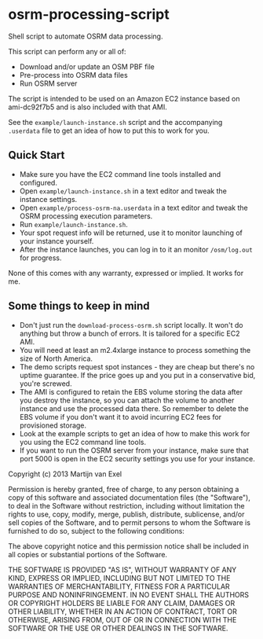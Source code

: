 osrm-processing-script
======================

Shell script to automate OSRM data processing.

This script can perform any or all of:

* Download and/or update an OSM PBF file
* Pre-process into OSRM data files
* Run OSRM server

The script is intended to be used on an Amazon EC2 instance based on ami-dc92f7b5 and is also included with that AMI.

See the `example/launch-instance.sh` script and the accompanying `.userdata` file to get an idea of how to put this to work for you.

Quick Start
-----------
* Make sure you have the EC2 command line tools installed and configured.
* Open `example/launch-instance.sh` in a text editor and tweak the instance settings.
* Open `example/process-osrm-na.userdata` in a text editor and tweak the OSRM processing execution parameters.
* Run `example/launch-instance.sh`.
* Your spot request info will be returned, use it to monitor launching of your instance yourself.
* After the instance launches, you can log in to it an monitor `/osm/log.out` for progress.

None of this comes with any warranty, expressed or implied. It works for me.

Some things to keep in mind
---------------------------

* Don't just run the `download-process-osrm.sh` script locally. It won't do anything but throw a bunch of errors. It is tailored for a specific EC2 AMI.
* You will need at least an m2.4xlarge instance to process something the size of North America.
* The demo scripts request spot instances - they are cheap but there's no uptime guarantee. If the price goes up and you put in a conservative bid, you're screwed.
* The AMI is configured to retain the EBS volume storing the data after you destroy the instance, so you can attach the volume to another instance and use the processed data there. So remember to delete the EBS volume if you don't want it to avoid incurring EC2 fees for provisioned storage.
* Look at the example scripts to get an idea of how to make this work for you using the EC2 command line tools. 
* If you want to run the OSRM server from your instance, make sure that port 5000 is open in the EC2 security settings you use for your instance.

Copyright (c) 2013 Martijn van Exel

Permission is hereby granted, free of charge, to any person obtaining a copy of this software and associated documentation files (the "Software"), to deal in the Software without restriction, including without limitation the rights to use, copy, modify, merge, publish, distribute, sublicense, and/or sell copies of the Software, and to permit persons to whom the Software is furnished to do so, subject to the following conditions:

The above copyright notice and this permission notice shall be included in all copies or substantial portions of the Software.

THE SOFTWARE IS PROVIDED "AS IS", WITHOUT WARRANTY OF ANY KIND, EXPRESS OR IMPLIED, INCLUDING BUT NOT LIMITED TO THE WARRANTIES OF MERCHANTABILITY, FITNESS FOR A PARTICULAR PURPOSE AND NONINFRINGEMENT. IN NO EVENT SHALL THE AUTHORS OR COPYRIGHT HOLDERS BE LIABLE FOR ANY CLAIM, DAMAGES OR OTHER LIABILITY, WHETHER IN AN ACTION OF CONTRACT, TORT OR OTHERWISE, ARISING FROM, OUT OF OR IN CONNECTION WITH THE SOFTWARE OR THE USE OR OTHER DEALINGS IN THE SOFTWARE.

